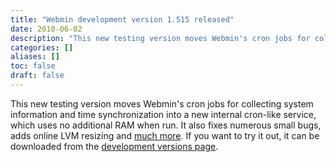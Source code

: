 ```yaml
---
title: "Webmin development version 1.515 released"
date: 2010-06-02
description: "This new testing version moves Webmin's cron jobs for collecting system information and time..."
categories: []
aliases: []
toc: false
draft: false
---
```

This new testing version moves Webmin's cron jobs for collecting system information and time synchronization into a new internal cron-like service, which uses no additional RAM when run. It also fixes numerous small bugs, adds online LVM resizing and [much more][1]. If you want to try it out, it can be downloaded from the [development versions page][2].

  [1]: changes-1.515.html
  [2]: devel.html
